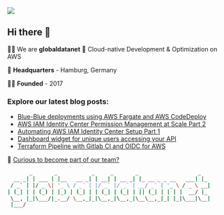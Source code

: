 <img src='https://github.com/globaldatanet/.github/raw/main/profile/logo.png'/>

## Hi there 👋

🙋‍♀️ We are **globaldatanet** 💜 Cloud-native Development & Optimization on AWS

🌈 **Headquarters** - Hamburg, Germany

👩‍💻 **Founded** - 2017

### Explore our latest blog posts:

<!--START_SECTION:techblog-->
* [Blue-Blue deployments using AWS Fargate and AWS CodeDeploy](
                https:&#x2F;&#x2F;globaldatanet.com&#x2F;tech-blog&#x2F;blue-green-deployments-using-aws-fargate-and-aws-codedeploy)
* [AWS IAM Identity Center Permission Management at Scale Part 2](
                https:&#x2F;&#x2F;globaldatanet.com&#x2F;tech-blog&#x2F;aws-iam-identity-center-permission-management-at-scale-part-2)
* [Automating AWS IAM Identity Center Setup Part 1](
                https:&#x2F;&#x2F;globaldatanet.com&#x2F;tech-blog&#x2F;automating-aws-iam-identity-center-setup-part-1)
* [Dashboard widget for unique users accessing your API](
                https:&#x2F;&#x2F;globaldatanet.com&#x2F;tech-blog&#x2F;dashboard-widget-for-unique-users-accessing-your-api)
* [Terraform Pipeline with Gitlab CI and OIDC for AWS](
                https:&#x2F;&#x2F;globaldatanet.com&#x2F;tech-blog&#x2F;terraform-pipeline-with-gitlab-ci-and-oidc-for-aws)
<!--END_SECTION:techblog-->

👾 [Curious to become part of our team?](https://globaldatanet.com/careers)

```bash
       _       _           _     _       _                   _   
  __ _| | ___ | |__   __ _| | __| | __ _| |_ __ _ _ __   ___| |_ 
 / _` | |/ _ \| '_ \ / _` | |/ _` |/ _` | __/ _` | '_ \ / _ \ __|
| (_| | | (_) | |_) | (_| | | (_| | (_| | || (_| | | | |  __/ |_ 
 \__, |_|\___/|_.__/ \__,_|_|\__,_|\__,_|\__\__,_|_| |_|\___|\__|
 |___/                                                           

```
